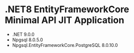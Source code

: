 # .NET8 EntityFrameworkCore Minimal API JIT Application

- .NET                                  9.0.0
- Npgsql                                8.0.5.0
- Npgsql.EntityFrameworkCore.PostgreSQL 8.0.10.0